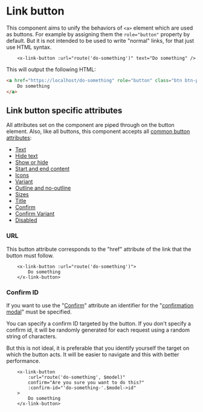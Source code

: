 Link button
===========

This component aims to unify the behaviors of `<a>` element which are used as buttons. For example by assigning them the `role="button"` property by default. But it is not intended to be used to write "normal" links, for that just use HTML syntax.

```blade
    <x-link-button :url="route('do-something')" text="Do something" />
```

This will output the following HTML:

```html
<a href="https://localhost/do-something" role="button" class="btn btn-primary">
    Do something
</a>
```

Link button specific attributes
-------------------------------

All attributes set on the component are piped through on the button element. Also, like all buttons, this component accepts all [common button attributes](./buttons.md#common-button-attributes):
- [Text](./buttons.md#text)
- [Hide text](./buttons.md#hide-text)
- [Show or hide](./buttons.md#show-or-hide)
- [Start and end content](./buttons.md#start-and-end-content)
- [Icons](./buttons.md#icons)
- [Variant](./buttons.md#variant)
- [Outline and no-outline](./buttons.md#outline-and-no-outline)
- [Sizes](./buttons.md#sizes)
- [Title](./buttons.md#title)
- [Confirm](./buttons.md#confirm)
- [Confirm Variant](./buttons.md#confirm-variant)
- [Disabled](./buttons.md#disabled)

### URL

This button attribute corresponds to the "href" attribute of the link that the button must follow.

```blade
    <x-link-button :url="route('do-something')">
        Do something
    </x-link-button>
```

### Confirm ID

If you want to use the "[Confirm](./buttons.md#confirm)" attribute an identifier for the "[confirmation modal](./../modals.md#confirm-modal)" must be specified.

You can specify a confirm ID targeted by the button. If you don't specify a confirm id, it will be randomly generated for each request using a random string of characters.

But this is not ideal, it is preferable that you identify yourself the target on which the button acts. It will be easier to navigate and this with better performance.

```blade
    <x-link-button
        :url="route('do-something', $model)"
        confirm="Are you sure you want to do this?"
        :confirm-id="'do-something-'.$model->id"
    >
        Do something
    </x-link-button>
```
